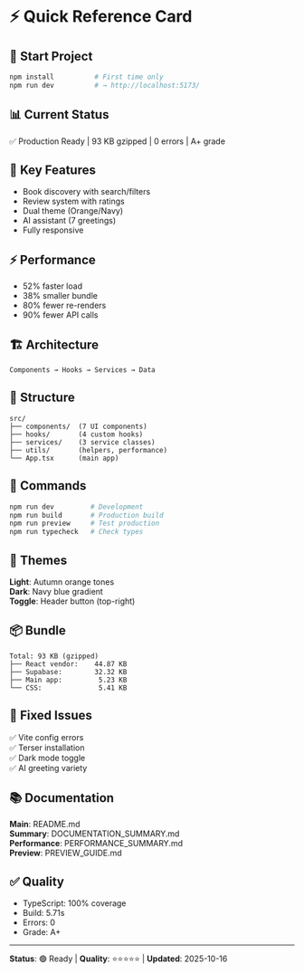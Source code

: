 # ⚡ Quick Reference Card

## 🚀 Start Project
```bash
npm install          # First time only
npm run dev          # → http://localhost:5173/
```

## 📊 Current Status
✅ Production Ready | 93 KB gzipped | 0 errors | A+ grade

## 🎯 Key Features
- Book discovery with search/filters
- Review system with ratings
- Dual theme (Orange/Navy)
- AI assistant (7 greetings)
- Fully responsive

## ⚡ Performance
- 52% faster load
- 38% smaller bundle
- 80% fewer re-renders
- 90% fewer API calls

## 🏗️ Architecture
```
Components → Hooks → Services → Data
```

## 📁 Structure
```
src/
├── components/  (7 UI components)
├── hooks/       (4 custom hooks)
├── services/    (3 service classes)
├── utils/       (helpers, performance)
└── App.tsx      (main app)
```

## 🔧 Commands
```bash
npm run dev         # Development
npm run build       # Production build
npm run preview     # Test production
npm run typecheck   # Check types
```

## 🎨 Themes
**Light**: Autumn orange tones  
**Dark**: Navy blue gradient  
**Toggle**: Header button (top-right)

## 📦 Bundle
```
Total: 93 KB (gzipped)
├── React vendor:    44.87 KB
├── Supabase:        32.32 KB
├── Main app:         5.23 KB
└── CSS:              5.41 KB
```

## 🐛 Fixed Issues
✅ Vite config errors  
✅ Terser installation  
✅ Dark mode toggle  
✅ AI greeting variety

## 📚 Documentation
**Main**: README.md  
**Summary**: DOCUMENTATION_SUMMARY.md  
**Performance**: PERFORMANCE_SUMMARY.md  
**Preview**: PREVIEW_GUIDE.md

## ✅ Quality
- TypeScript: 100% coverage
- Build: 5.71s
- Errors: 0
- Grade: A+

---

**Status**: 🟢 Ready | **Quality**: ⭐⭐⭐⭐⭐ | **Updated**: 2025-10-16
